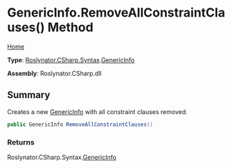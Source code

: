 # GenericInfo\.RemoveAllConstraintClauses\(\) Method

[Home](../../../../../README.md)

**Type**: [Roslynator.CSharp.Syntax](../../README.md)\.[GenericInfo](../README.md)

**Assembly**: Roslynator\.CSharp\.dll

## Summary

Creates a new [GenericInfo](../README.md) with all constraint clauses removed\.

```csharp
public GenericInfo RemoveAllConstraintClauses()
```

### Returns

Roslynator\.CSharp\.Syntax\.[GenericInfo](../README.md)

